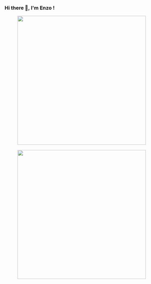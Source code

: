 ### Hi there 👋, I'm Enzo !
<center><a href="https://github.com/Tundara">
  <img align="center" src="https://github-readme-stats.vercel.app/api?username=Tundara&show_icons=true&theme=gotham&?count_private=true&include_all_commits=true" length="100" width="420">
  <br>
  <br>
  <img src="https://github-readme-stats.vercel.app/api/top-langs/?username=Tundara&layout=compact&theme=gotham" length="100" width="420">
</a></center>
